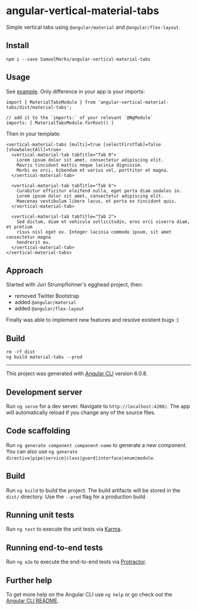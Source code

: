 angular-vertical-material-tabs
==============================
Simple vertical tabs using `@angular/material` and `@angular/flex-layout`.


## Install

    npm i --save SamuelMarks/angular-vertical-material-tabs

## Usage

See [example](src/app). Only difference in your app is your imports:

    import { MaterialTabsModule } from 'angular-vertical-material-tabs/dist/material-tabs';
    
    // add it to the `imports:` of your relevant `@NgModule`
    imports: [ MaterialTabsModule.forRoot() ]

Then in your template:

    <vertical-material-tabs [multi]=true [selectFirstTab]=false [showSelectAll]=true>
      <vertical-material-tab tabTitle="Tab 0">
        Lorem ipsum dolor sit amet, consectetur adipiscing elit.
        Mauris tincidunt mattis neque lacinia dignissim.
        Morbi ex orci, bibendum et varius vel, porttitor et magna.
      </vertical-material-tab>
    
      <vertical-material-tab tabTitle="Tab b">
        Curabitur efficitur eleifend nulla, eget porta diam sodales in.
        Lorem ipsum dolor sit amet, consectetur adipiscing elit.
        Maecenas vestibulum libero lacus, et porta ex tincidunt quis.
      </vertical-material-tab>
    
      <vertical-material-tab tabTitle="Tab 2">
        Sed dictum, diam et vehicula sollicitudin, eros orci viverra diam, et pretium
        risus nisl eget ex. Integer lacinia commodo ipsum, sit amet consectetur magna
        hendrerit eu.
      </vertical-material-tab>
    </vertical-material-tabs>


## Approach
Started with Juri Strumpflohner's egghead project, then:

  - removed Twitter Bootstrap
  - added `@angular/material`
  - added `@angular/flex-layout`

Finally was able to implement new features and resolve existent bugs :)


## Build

    rm -rf dist
    ng build material-tabs --prod

---

This project was generated with [Angular CLI](https://github.com/angular/angular-cli) version 6.0.8.

## Development server

Run `ng serve` for a dev server. Navigate to `http://localhost:4200/`. The app will automatically reload if you change any of the source files.

## Code scaffolding

Run `ng generate component component-name` to generate a new component. You can also use `ng generate directive|pipe|service|class|guard|interface|enum|module`.

## Build

Run `ng build` to build the project. The build artifacts will be stored in the `dist/` directory. Use the `--prod` flag for a production build.

## Running unit tests

Run `ng test` to execute the unit tests via [Karma](https://karma-runner.github.io).

## Running end-to-end tests

Run `ng e2e` to execute the end-to-end tests via [Protractor](http://www.protractortest.org/).

## Further help

To get more help on the Angular CLI use `ng help` or go check out the [Angular CLI README](https://github.com/angular/angular-cli/blob/master/README.md).
